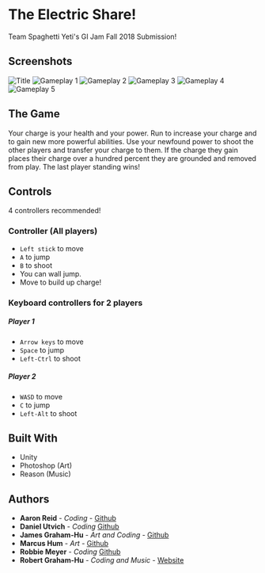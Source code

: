 # The Electric Share!
Team Spaghetti Yeti's GI Jam Fall 2018 Submission!

## Screenshots

![Title](https://github.com/RobertG-H/TheElectricShare/blob/master/Screenshots/Title.png)
![Gameplay 1](https://github.com/RobertG-H/TheElectricShare/blob/master/Screenshots/Gameplay1.png)
![Gameplay 2](https://github.com/RobertG-H/TheElectricShare/blob/master/Screenshots/Gameplay2.png)
![Gameplay 3](https://github.com/RobertG-H/TheElectricShare/blob/master/Screenshots/Gameplay3.png)
![Gameplay 4](https://github.com/RobertG-H/TheElectricShare/blob/master/Screenshots/Gameplay4.png)
![Gameplay 5](https://github.com/RobertG-H/TheElectricShare/blob/master/Screenshots/Gameplay5.png)

## The Game

Your charge is your health and your power. Run to increase your charge and to gain new more powerful abilities. Use your newfound power to shoot the other players and transfer your charge to them. If the charge they gain places their charge over a hundred percent they are grounded and removed from play. The last player standing wins!

## Controls

4 controllers recommended!

### Controller (All players)

* `Left stick` to move
* `A` to jump
* `B` to shoot
* You can wall jump.
* Move to build up charge!


### Keyboard controllers for 2 players

##### Player 1
* `Arrow keys` to move
* `Space` to jump
* `Left-Ctrl` to shoot

##### Player 2
* `WASD` to move
* `C` to jump
* `Left-Alt` to shoot

## Built With

* Unity
* Photoshop (Art)
* Reason (Music)

## Authors

* **Aaron Reid** - *Coding* - [Github](https://github.com/reidaaron)
* **Daniel Utvich** - *Coding* [Github](https://github.com/Daniel-U12)
* **James Graham-Hu** - *Art and Coding* - [Github](https://github.com/johnnybib)
* **Marcus Hum** - *Art* - [Github](https://github.com/mlhum)
* **Robbie Meyer** - *Coding* [Github](https://github.com/robbiemeyer)
* **Robert Graham-Hu** - *Coding and Music* - [Website](robertgrahamhu.ca)
